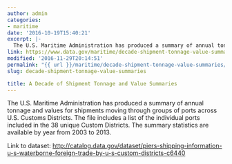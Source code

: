 ```yaml
---
author: admin
categories:
- maritime
date: '2016-10-19T15:40:21'
excerpt: |-
  The U.S. Maritime Administration has produced a summary of annual tonnage and values for shipments moving through groups of ports across U.S. Customs Districts. The file includes a list of the individual ports included in the 38 unique Custom Districts.…
link: https://www.data.gov/maritime/decade-shipment-tonnage-value-summaries/
modified: '2016-11-29T20:14:51'
permalink: "{{ url }}/maritime/decade-shipment-tonnage-value-summaries/"
slug: decade-shipment-tonnage-value-summaries

title: A Decade of Shipment Tonnage and Value Summaries
---
```


The U.S. Maritime Administration has produced a summary of annual tonnage and values for shipments moving through groups of ports across U.S. Customs Districts. The file includes a list of the individual ports included in the 38 unique Custom Districts. The summary statistics are available by year from 2003 to 2013.

Link to dataset: <http://catalog.data.gov/dataset/piers-shipping-information-u-s-waterborne-foreign-trade-by-u-s-custom-districts-c6440>
